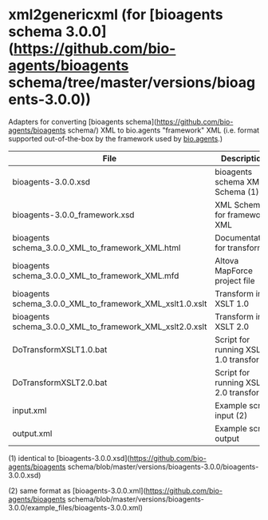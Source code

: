 # xml2genericxml (for [bioagents schema 3.0.0](https://github.com/bio-agents/bioagents schema/tree/master/versions/bioagents-3.0.0))
Adapters for converting [bioagents schema](https://github.com/bio-agents/bioagents schema/) XML to bio.agents "framework" XML (i.e. format supported out-of-the-box by the framework used by [bio.agents](https://bio.agents).)

File | Description
---- | -----------
bioagents-3.0.0.xsd | bioagents schema XML Schema (1)
bioagents-3.0.0_framework.xsd | XML Schema for framework XML
bioagents schema_3.0.0_XML_to_framework_XML.html | Documentation for transform
bioagents schema_3.0.0_XML_to_framework_XML.mfd | Altova MapForce project file
bioagents schema_3.0.0_XML_to_framework_XML_xslt1.0.xslt | Transform in XSLT 1.0 
bioagents schema_3.0.0_XML_to_framework_XML_xslt2.0.xslt | Transform in XSLT 2.0 
DoTransformXSLT1.0.bat | Script for running XSLT 1.0 transform
DoTransformXSLT2.0.bat | Script for running XSLT 2.0 transform
input.xml | Example script input (2)
output.xml | Example script output

(1) identical to [bioagents-3.0.0.xsd](https://github.com/bio-agents/bioagents schema/blob/master/versions/bioagents-3.0.0/bioagents-3.0.0.xsd)

(2) same format as [bioagents-3.0.0.xml](https://github.com/bio-agents/bioagents schema/blob/master/versions/bioagents-3.0.0/example_files/bioagents-3.0.0.xml)
